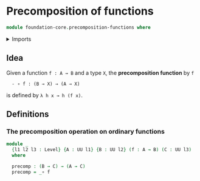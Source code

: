 # Precomposition of functions

```agda
module foundation-core.precomposition-functions where
```

<details><summary>Imports</summary>

```agda
open import foundation.universe-levels

open import foundation-core.function-types
```

</details>

## Idea

Given a function `f : A → B` and a type `X`, the **precomposition function** by
`f`

```text
  - ∘ f : (B → X) → (A → X)
```

is defined by `λ h x → h (f x)`.

## Definitions

### The precomposition operation on ordinary functions

```agda
module _
  {l1 l2 l3 : Level} {A : UU l1} {B : UU l2} (f : A → B) (C : UU l3)
  where

  precomp : (B → C) → (A → C)
  precomp = _∘ f
```
